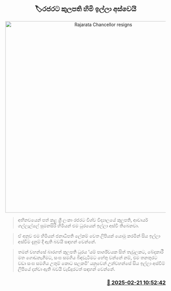 <p align='center'><b><h2 align='center' title='Rajarata Chancellor resigns'>🏷රජරට කුලපති හිමි ඉල්ලා අස්වෙයි</h2></b></p>
<p align='center'><img src='https://helakuru.sgp1.cdn.digitaloceanspaces.com/esana/images/lib/rajarata-university-archived.jpg' width='600' alt='Rajarata Chancellor resigns'></p>

> අභිනවයෙන් පත් කළ ශ්‍රී ලංකා රජරට විශ්ව විද්‍යාලයේ කුලපති, ආචාර්ය ගල්ලෑල්ලේ සුමනසිරි හිමියන් එම ධුරයෙන් ඉල්ලා අස්වී තිබෙනවා.

> ඒ අනුව එම හිමියන් ජනාධිපති ලේකම් වෙත ලිපියක් යොමු කරමින් සිය ඉල්ලා අස්වීම දැනුම් දී ඇති බවයි සඳහන් වෙන්නේ.

> තමන් වහන්සේ බාරගත් කුලපති ධුරය ‘යම් පාර්ශ්වයක සිත් තැවුලකට, බේදකාරී මත ගොඩනැගීමට, සංඝ සමගිය බිඳවැටීමට හේතු වන්නේ නම්, එම තනතුරට වඩා සංඝ සමගිය උතුම් කොට සලකමි’ යනුවෙන් උන්වහන්සේ සිය ඉල්ලා අස්වීම් ලිපියේ දන්වා ඇති බවයි වැඩිදුරටත් සඳහන් වෙන්නේ.



<h3 align='right'><a href='https://www.helakuru.lk/esana/p/107686/'>📅 2025-02-21 10:52:42</a></h3>
